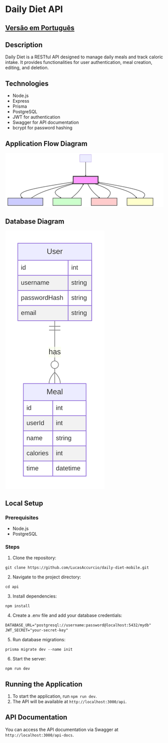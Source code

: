 # Daily Diet API

## [Versão em Português](README-pt.md)

## Description

Daily Diet is a RESTful API designed to manage daily meals and track caloric intake. It provides functionalities for user authentication, meal creation, editing, and deletion.

## Technologies

- Node.js
- Express
- Prisma
- PostgreSQL
- JWT for authentication
- Swagger for API documentation
- bcrypt for password hashing

## Application Flow Diagram

![Application Flow Diagram](./assets/diagrama_fluxo.svg)

## Database Diagram

![Database Diagram](./assets/database_diagram.svg)

## Local Setup

### Prerequisites

- Node.js
- PostgreSQL

### Steps

1. Clone the repository:

```
git clone https://github.com/LucasAccurcio/daily-diet-mobile.git
```

2. Navigate to the project directory:

```
cd api
```

3. Install dependencies:

```
npm install
```

4. Create a .env file and add your database credentials:

```
DATABASE_URL="postgresql://username:password@localhost:5432/mydb"
JWT_SECRET="your-secret-key"
```

5. Run database migrations:

```
prisma migrate dev --name init
```

6. Start the server:

```
npm run dev
```

## Running the Application

1. To start the application, run `npm run dev`.
2. The API will be available at `http://localhost:3000/api`.

## API Documentation

You can access the API documentation via Swagger at `http://localhost:3000/api-docs`.
